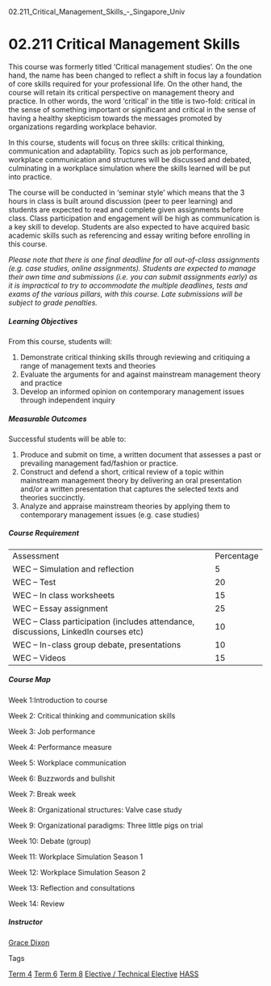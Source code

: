 02.211_Critical_Management_Skills_-_Singapore_Univ



02.211 Critical Management Skills
=================================

This course was formerly titled ‘Critical management studies’. On the one hand, the name has been changed to reflect a shift in focus lay a foundation of core skills required for your professional life. On the other hand, the course will retain its critical perspective on management theory and practice. In other words, the word ‘critical’ in the title is two-fold: critical in the sense of something important or significant and critical in the sense of having a healthy skepticism towards the messages promoted by organizations regarding workplace behavior.

In this course, students will focus on three skills: critical thinking, communication and adaptability. Topics such as job performance, workplace communication and structures will be discussed and debated, culminating in a workplace simulation where the skills learned will be put into practice.

The course will be conducted in ‘seminar style’ which means that the 3 hours in class is built around discussion (peer to peer learning) and students are expected to read and complete given assignments before class. Class participation and engagement will be high as communication is a key skill to develop. Students are also expected to have acquired basic academic skills such as referencing and essay writing before enrolling in this course.

*Please note that there is one final deadline for all out-of-class assignments (e.g. case studies, online assignments). Students are expected to manage their own time and submissions (i.e. you can submit assignments early) as it is impractical to try to accommodate the multiple deadlines, tests and exams of the various pillars, with this course. Late submissions will be subject to grade penalties.*

##### **Learning Objectives**

From this course, students will:

1. Demonstrate critical thinking skills through reviewing and critiquing a range of management texts and theories
2. Evaluate the arguments for and against mainstream management theory and practice
3. Develop an informed opinion on contemporary management issues through independent inquiry

##### **Measurable Outcomes**

Successful students will be able to:

1. Produce and submit on time, a written document that assesses a past or prevailing management fad/fashion or practice.
2. Construct and defend a short, critical review of a topic within mainstream management theory by delivering an oral presentation and/or a written presentation that captures the selected texts and theories succinctly.
3. Analyze and appraise mainstream theories by applying them to contemporary management issues (e.g. case studies)

##### **Course Requirement**

|  |  |
| --- | --- |
| Assessment | Percentage |
| WEC – Simulation and reflection | 5 |
| WEC – Test | 20 |
| WEC – In class worksheets | 15 |
| WEC – Essay assignment | 25 |
| WEC – Class participation (includes attendance, discussions, LinkedIn courses etc) | 10 |
| WEC – In-class group debate, presentations | 10 |
| WEC – Videos | 15 |

##### **Course Map**

Week 1:Introduction to course

Week 2: Critical thinking and communication skills

Week 3: Job performance

Week 4: Performance measure

Week 5: Workplace communication

Week 6: Buzzwords and bullshit

Week 7: Break week

Week 8: Organizational structures: Valve case study

Week 9: Organizational paradigms: Three little pigs on trial

Week 10: Debate (group)

Week 11: Workplace Simulation Season 1

Week 12: Workplace Simulation Season 2

Week 13: Reflection and consultations

Week 14: Review

##### **Instructor**

[Grace Dixon](/profile/grace-dixon/)

Tags

[Term 4](/education/undergraduate/courses/?course-term=857)
[Term 6](/education/undergraduate/courses/?course-term=859)
[Term 8](/education/undergraduate/courses/?course-term=861)
[Elective / Technical Elective](/education/undergraduate/courses/?course-type=853)
[HASS](/education/undergraduate/courses/?pillar-cluster=56)

